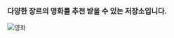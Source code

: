 ### 다양한 장르의 영화를 추천 받을 수 있는 저장소입니다.
![영화](<[https://img.vogue.co.kr/vogue/2016/03/style_56d7c79069e99.png](https://encrypted-tbn0.gstatic.com/images?q=tbn:ANd9GcQ0OyZSK_nB7At3KmefZLAG2XacuqNKjj0Klccdk6j7eJ5ExV3t-geuOVptRfebMa4HjhY&usqp=CAU)>)
